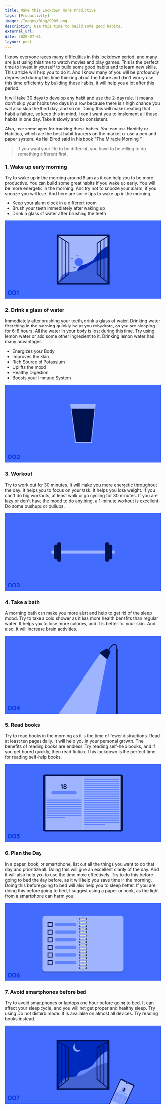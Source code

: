 ```yaml
---
title: Make this Lockdown more Productive
tags: [Productivity]
image: /Images/Blog/9989.png
description: Use this time to build some good habits.
external_url:
date: 2020-07-01
layout: post
---
```

I know everyone faces many difficulties in this lockdown period, and many are just using this time to watch movies and play games. This is the perfect time to invest in yourself to build some good habits and to learn new skills. This article will help you to do it. And I know many of you will be profoundly depressed during this time thinking about the future and don't worry use this time efficiently by building these habits, it will help you a lot after this period.

It will take 30 days to develop any habit and use the 2-day rule. It means don't skip your habits two days in a row because there is a high chance you will also skip the third day, and so on. Doing this will make creating that habit a failure, so keep this in mind. I don't want you to implement all these habits in one day. Take it slowly and be consistent.

Also, use some apps for tracking these habits. You can use Habitify or Habitica, which are the best habit trackers on the market or use a pen and paper system. As Hal Elrod said in his book "The Miracle Morning "
> If you want your life to be different, you have to be willing to do something different first.


### 1. Wake up early morning

Try to wake up in the morning around 6 am as it can help you to be more productive. You can build some great habits if you wake up early. You will be more energetic in the morning. And try not to snooze your alarm, if you snooze you will lose. And here are some tips to wake up in the morning.

- Keep your alarm clock in a different room
- Brush your teeth immediately after waking up
- Drink a glass of water after brushing the teeth

![alt text](/Images/Blog/9989-1.png "2")

### 2. Drink a glass of water

Immediately after brushing your teeth, drink a glass of water. Drinking water first thing in the morning quickly helps you rehydrate, as you are sleeping for 6-8 hours. All the water in your body is lost during this time. Try using lemon water or add some other ingredient to it. Drinking lemon water has many advantages.

- Energizes your Body
- Improves the Skin
- Rich Source of Potassium
- Uplifts the mood
- Healthy Digestion
- Boosts your Immune System

![alt text](/Images/Blog/9989-2.png "3")

### 3. Workout

Try to work out for 30 minutes. It will make you more energetic throughout the day. It helps you to focus on your task. It helps you lose weight. If you can't do big workouts, at least walk or go cycling for 30 minutes. If you are lazy or don't have the mood to do anything, a 1-minute workout is excellent. Do some pushups or pullups.

![alt text](/Images/Blog/9989-3.png "4")

### 4. Take a bath

A morning bath can make you more alert and help to get rid of the sleep mood. Try to take a cold shower as it has more health benefits than regular water. It helps you to lose more calories, and it is better for your skin. And also, it will increase brain activities.

![alt text](/Images/Blog/9989-4.png "5")

### 5. Read books

Try to read books in the morning as it is the time of fewer distractions. Read at least ten pages daily. It will help you in your personal growth. The benefits of reading books are endless. Try reading self-help books, and if you get bored quickly, then read fiction. This lockdown is the perfect time for reading self-help books.

![alt text](/Images/Blog/9989-5.png "6")

### 6. Plan the Day

In a paper, book, or smartphone, list out all the things you want to do that day and prioritize all. Doing this will give an excellent clarity of the day. And it will also help you to use the time more effectively. Try to do this before going to bed the day before, as it will help you save time in the morning. Doing this before going to bed will also help you to sleep better. If you are doing this before going to bed, I suggest using a paper or book, as the light from a smartphone can harm you.

![alt text](/Images/Blog/9989-6.png "7")

### 7. Avoid smartphones before bed

Try to avoid smartphones or laptops one hour before going to bed. It can affect your sleep cycle, and you will not get proper and healthy sleep. Try using Do not disturb mode. It is available on almost all devices. Try reading books instead.

![alt text](/Images/Blog/9989-7.png "8")
